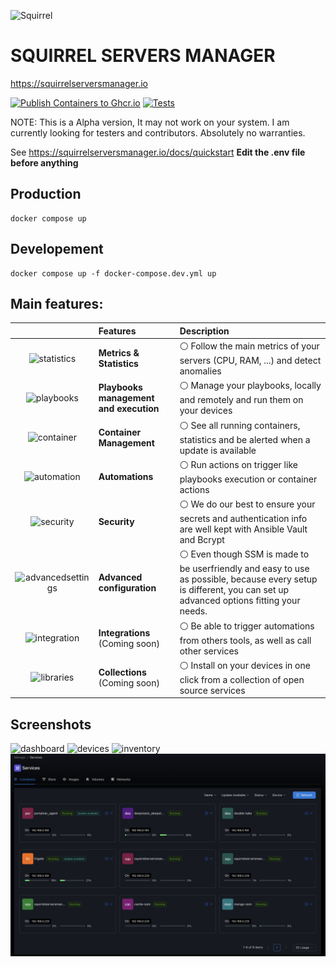 ![Squirrel](./client/public/logo.svg)
# SQUIRREL SERVERS MANAGER
https://squirrelserversmanager.io

[![Publish Containers to Ghcr.io](https://github.com/SquirrelCorporation/SquirrelServersManager/actions/workflows/docker-publish.yml/badge.svg)](https://github.com/SquirrelCorporation/SquirrelServersManager/actions/workflows/docker-publish.yml)
[![Tests](https://github.com/SquirrelCorporation/SquirrelServersManager/actions/workflows/node.js.yml/badge.svg)](https://github.com/SquirrelCorporation/SquirrelServersManager/actions/workflows/node.js.yml)

NOTE:
This is a Alpha version, It may not work on your system. I am currently looking for testers and contributors.
Absolutely no warranties. 

See https://squirrelserversmanager.io/docs/quickstart
**Edit the .env file before anything**

## Production
```console
docker compose up
```

## Developement
```console
docker compose up -f docker-compose.dev.yml up 
```

## Main features:
|                                                  | Features                               | Description                                                                                                                                                                  |
|:------------------------------------------------:|:---------------------------------------|:-----------------------------------------------------------------------------------------------------------------------------------------------------------------------------|
|       ![statistics](https://squirrelserversmanager.io/home/statistics.svg)        | **Metrics & Statistics**               | :white_circle: Follow the main metrics of your servers (CPU, RAM, ...) and detect anomalies                                                                                  |
|   ![playbooks](https://squirrelserversmanager.io/home/playback-speed-bold.svg)    | **Playbooks management and execution** | :white_circle: Manage your playbooks, locally and remotely and run them on your devices                                                                                      |
|        ![container](https://squirrelserversmanager.io/home/container.svg)         | **Container Management**               | :white_circle: See all running containers, statistics and be alerted when a update is available                                                                              |
|  ![automation](https://squirrelserversmanager.io/home/ibm-event-automation.svg)   | **Automations**                        | :white_circle: Run actions on trigger like playbooks execution or container actions                                                                                          |
|         ![security](https://squirrelserversmanager.io/home/security.svg)          | **Security**                           | :white_circle: We do our best to ensure your secrets and authentication info are well kept with Ansible Vault and Bcrypt                                                     | 
| ![advancedsettings](https://squirrelserversmanager.io/home/advanced-settings.svg) | **Advanced configuration**             | :white_circle: Even though SSM is made to be userfriendly and easy to use as possible, because every setup is different, you can set up advanced options fitting your needs. | 
|  ![integration](https://squirrelserversmanager.io/home/integration-general.svg)   | **Integrations** (Coming soon)         | :white_circle: Be able to trigger automations from others tools, as well as call other services                                                                              | 
|      ![libraries](https://squirrelserversmanager.io/home/library-filled.svg)      | **Collections** (Coming soon)          | :white_circle: Install on your devices in one click from a collection of open source services                                                                                | 


## Screenshots
![dashboard](./site/public/dashboard.png)
![devices](./site/public/devices.png)
![inventory](./site/public/inventory.png)
![services](./site/public/services.png)
